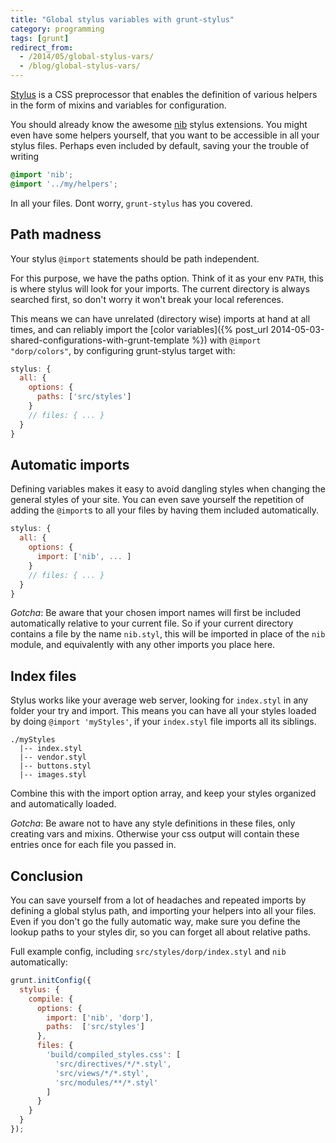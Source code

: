 ```yaml
---
title: "Global stylus variables with grunt-stylus"
category: programming
tags: [grunt]
redirect_from:
  - /2014/05/global-stylus-vars/
  - /blog/global-stylus-vars/
---
```


[Stylus](http://learnboost.github.io/stylus/) is a CSS preprocessor that enables
the definition of various helpers in the form of mixins and variables for
configuration.

You should already know the awesome [nib](http://visionmedia.github.io/nib/)
stylus extensions. You might even have some helpers yourself, that you want to
be accessible in all your stylus files. Perhaps even included by default, saving
your the trouble of writing

```css
@import 'nib';
@import '../my/helpers';
```

In all your files.
Dont worry, `grunt-stylus` has you covered.

<!-- cut -->

## Path madness
Your stylus `@import` statements should be path independent.

For this purpose, we have the paths option. Think of it as your env `PATH`,
this is where stylus will look for your imports. The current directory is always
searched first, so don't worry it won't break your local references.

This means we can have unrelated (directory wise) imports at hand at all times,
and can reliably import the
[color variables]({% post_url 2014-05-03-shared-configurations-with-grunt-template %})
with `@import "dorp/colors"`, by configuring grunt-stylus target with:

```js
stylus: {
  all: {
    options: {
      paths: ['src/styles']
    }
    // files: { ... }
  }
}
```

## Automatic imports
Defining variables makes it easy to avoid dangling styles when changing the
general styles of your site. You can even save yourself the repetition of adding
the `@import`s to all your files by having them included automatically.

```js
stylus: {
  all: {
    options: {
      import: ['nib', ... ]
    }
    // files: { ... }
  }
}
```

*Gotcha*: Be aware that your chosen import names will first be included automatically
relative to your current file. So if your current directory contains a file by
the name `nib.styl`, this will be imported in place of the `nib` module, and
equivalently with any other imports you place here.

## Index files

Stylus works like your average web server, looking for `index.styl` in any folder
your try and import. This means you can have all your styles loaded by doing
`@import 'myStyles'`, if your `index.styl` file imports all its siblings.

```
./myStyles
  |-- index.styl
  |-- vendor.styl
  |-- buttons.styl
  |-- images.styl
```

Combine this with the import option array, and keep your styles organized and
automatically loaded.

*Gotcha*: Be aware not to have any style definitions in these files, only creating
vars and mixins. Otherwise your css output will contain these entries once for
each file you passed in.



## Conclusion

You can save yourself from a lot of headaches and repeated imports by defining
a global stylus path, and importing your helpers into all your files.
Even if you don't go the fully automatic way, make sure you define the lookup
paths to your styles dir, so you can forget all about relative paths.

Full example config, including `src/styles/dorp/index.styl` and `nib` automatically:

```js
grunt.initConfig({
  stylus: {
    compile: {
      options: {
        import: ['nib', 'dorp'],
        paths:  ['src/styles']
      },
      files: {
        'build/compiled_styles.css': [
          'src/directives/*/*.styl',
          'src/views/*/*.styl',
          'src/modules/**/*.styl'
        ]
      }
    }
  }
});
```
